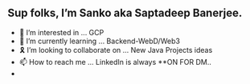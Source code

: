 ##  Sup folks, I’m Sanko aka Saptadeep Banerjee.  
- 👾 I’m interested in ... GCP 
- 🌱 I’m currently learning ... Backend-WebD/Web3
- 🎗️ I’m looking to collaborate on ... New Java Projects ideas
- 📫 How to reach me ... LinkedIn is always **ON FOR DM..
- 

<!---
imSanko/imSanko is a ✨ special ✨ repository because its `README.md` (this file) appears on your GitHub profile.
You can click the Preview link to take a look at your changes.
--->
